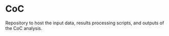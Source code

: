 # CoC
Repository to host the input data, results processing scripts, and outputs of the CoC analysis.
